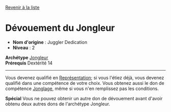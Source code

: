 [Revenir à la liste](..)

# Dévouement du Jongleur

 * **Nom d'origine** : Juggler Dedication
 * **Niveau** : 2


<p><span id="ctl00_MainContent_DetailedOutput"><strong>Archétype</strong> <u><a href="https://2e.aonprd.com/Archetypes.aspx?ID=36">Jongleur</a></u><br><strong>Prérequis</strong> Dextérité 14<br></span></p>
<hr>
<p>Vous devenez qualifié en <a href="https://2e.aonprd.com/Skills.aspx?ID=12">Représentation</a>; si vous l'étiez déjà, vous devenez qualifié dans une compétence de votre choix. Vous obtenez aussi le don de compétence <a href="https://2e.aonprd.com/Feats.aspx?ID=1199">Jonglage</a>, même si vous n'en remplissez pas les conditions.</p>
<p><strong>Spécial</strong> Vous ne pouvez obtenir un autre don de dévouement avant d'avoir obtenu deux autres dons de l'archétype Jongleur.</p>
